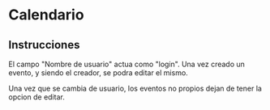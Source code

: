 # Calendario

## Instrucciones

El campo "Nombre de usuario" actua como "login".
Una vez creado un evento, y siendo el creador, se podra editar el mismo.

Una vez que se cambia de usuario, los eventos no propios dejan de tener la opcion de editar. 
